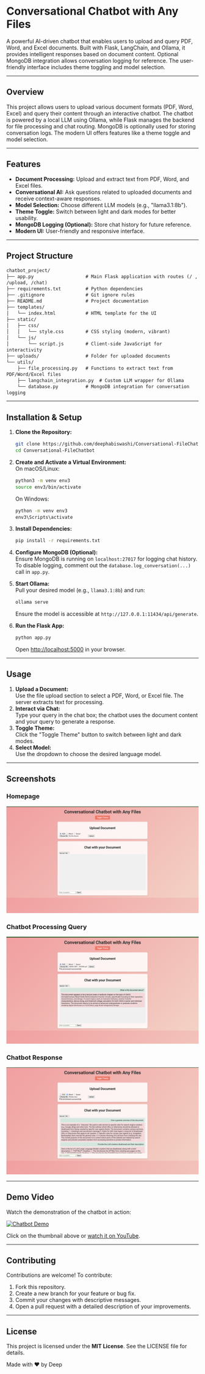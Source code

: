 # Conversational Chatbot with Any Files

A powerful AI-driven chatbot that enables users to upload and query PDF, Word, and Excel documents. Built with Flask, LangChain, and Ollama, it provides intelligent responses based on document content. Optional MongoDB integration allows conversation logging for reference. The user-friendly interface includes theme toggling and model selection.

---

## Overview
This project allows users to upload various document formats (PDF, Word, Excel) and query their content through an interactive chatbot. The chatbot is powered by a local LLM using Ollama, while Flask manages the backend for file processing and chat routing. MongoDB is optionally used for storing conversation logs. The modern UI offers features like a theme toggle and model selection.

---

## Features
- **Document Processing:** Upload and extract text from PDF, Word, and Excel files.
- **Conversational AI:** Ask questions related to uploaded documents and receive context-aware responses.
- **Model Selection:** Choose different LLM models (e.g., "llama3.1:8b").
- **Theme Toggle:** Switch between light and dark modes for better usability.
- **MongoDB Logging (Optional):** Store chat history for future reference.
- **Modern UI:** User-friendly and responsive interface.

---

## Project Structure
```
chatbot_project/
├── app.py                   # Main Flask application with routes (/ , /upload, /chat)
├── requirements.txt         # Python dependencies
├── .gitignore               # Git ignore rules
├── README.md                # Project documentation
├── templates/
│   └── index.html           # HTML template for the UI
├── static/
│   ├── css/
│   │   └── style.css        # CSS styling (modern, vibrant)
│   └── js/
│       └── script.js        # Client-side JavaScript for interactivity
├── uploads/                 # Folder for uploaded documents
└── utils/
    ├── file_processing.py   # Functions to extract text from PDF/Word/Excel files
    ├── langchain_integration.py  # Custom LLM wrapper for Ollama
    └── database.py          # MongoDB integration for conversation logging
```

---

## Installation & Setup

1. **Clone the Repository:**  
   ```bash
   git clone https://github.com/deephabiswashi/Conversational-FileChatbot.git
   cd Conversational-FileChatbot
   ```

2. **Create and Activate a Virtual Environment:**  
   On macOS/Linux:
   ```bash
   python3 -m venv env3
   source env3/bin/activate
   ```  
   On Windows:
   ```bash
   python -m venv env3
   env3\Scripts\activate
   ```

3. **Install Dependencies:**  
   ```bash
   pip install -r requirements.txt
   ```

4. **Configure MongoDB (Optional):**  
   Ensure MongoDB is running on `localhost:27017` for logging chat history. To disable logging, comment out the `database.log_conversation(...)` call in `app.py`.

5. **Start Ollama:**  
   Pull your desired model (e.g., `llama3.1:8b`) and run:
   ```bash
   ollama serve
   ```  
   Ensure the model is accessible at `http://127.0.0.1:11434/api/generate`.

6. **Run the Flask App:**  
   ```bash
   python app.py
   ```  
   Open [http://localhost:5000](http://localhost:5000) in your browser.

---

## Usage

1. **Upload a Document:**  
   Use the file upload section to select a PDF, Word, or Excel file. The server extracts text for processing.
2. **Interact via Chat:**  
   Type your query in the chat box; the chatbot uses the document content and your query to generate a response.
3. **Toggle Theme:**  
   Click the "Toggle Theme" button to switch between light and dark modes.
4. **Select Model:**  
   Use the dropdown to choose the desired language model.

---

## Screenshots

### Homepage
![Homepage](screenshots/homepage.png)

### Chatbot Processing Query
![Result 1](screenshots/results1.png)

### Chatbot Response
![Result 2](screenshots/results2.png)

---

## Demo Video

Watch the demonstration of the chatbot in action:

[![Chatbot Demo](https://img.youtube.com/vi/gZKV2R5Qfzs/0.jpg)](https://youtu.be/gZKV2R5Qfzs)

Click on the thumbnail above or [watch it on YouTube](https://youtu.be/gZKV2R5Qfzs).

---

## Contributing

Contributions are welcome! To contribute:
1. Fork this repository.
2. Create a new branch for your feature or bug fix.
3. Commit your changes with descriptive messages.
4. Open a pull request with a detailed description of your improvements.

---

## License

This project is licensed under the **MIT License**. See the LICENSE file for details.

Made with ❤️ by Deep

